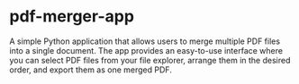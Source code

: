 # pdf-merger-app
A simple Python application that allows users to merge multiple PDF files into a single document.   The app provides an easy-to-use interface where you can select PDF files from your file explorer, arrange them in the desired order, and export them as one merged PDF.

